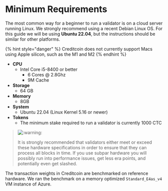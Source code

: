 # Minimum Requirements

The most common way for a beginner to run a validator is on a cloud server running Linux. We strongly recommend using a recent Debian Linux OS. For this guide we will be using **Ubuntu 22.04**, but the instructions should be similar for other platforms.

{% hint style="danger" %}
Creditcoin does not currently support Macs using Apple silicon, such as the M1 and M2
{% endhint %}

* **CPU**
  * Intel Core i5-8400 or better
    * 6 Cores @ 2.8Ghz
    * 9M Cache
* **Storage**
  * 64 GB
* **Memory**
  * 8GB
* **System**
  * Ubuntu 22.04 (Linux Kernel 5.16 or newer)
* **Tokens**
  * The minimum stake required to run a validator is currently 1000 CTC

> <img src="https://pf-emoji-service--cdn.us-east-1.prod.public.atl-paas.net/atlassian/warning_32.png" alt=":warning:" data-size="original">
>
> It is strongly recommended that validators either meet or exceed these hardware specifications in order to ensure that they can process all blocks in time. If you use subpar hardware you will possibly run into performance issues, get less era points, and potentially even get slashed.

The transaction weights in Creditcoin are benchmarked on reference hardware. We ran the benchmark on a memory optimized `Standard_E4as_v4` VM instance of Azure.
